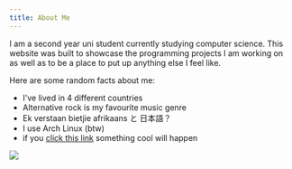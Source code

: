 ```yaml
---
title: About Me
---
```


I am a second year uni student currently studying computer science. This website was built to showcase the programming projects I am working on as well as to be a place to put up anything else I feel like.

Here are some random facts about me:
- I've lived in 4 different countries
- Alternative rock is my favourite music genre
- Ek verstaan ​​bietjie afrikaans と 日本語？
- I use Arch Linux (btw)
- if you [click this link](https://www.youtube.com/watch?v=xY2W1As-Plo) something cool will happen

<img src="/images/gifs/dabbing.gif">